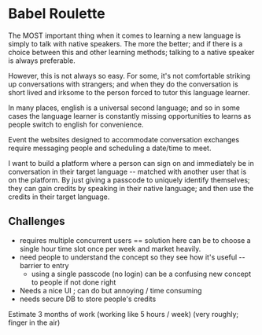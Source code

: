 # Babel Roulette 
The MOST important thing when it comes to learning a new language is simply to talk with native speakers. The more the better; and if there is a choice between this and other learning methods; talking to a native speaker is always preferable. 

However, this is not always so easy. For some, it's not comfortable striking up conversations with strangers; and when they do the conversation is short lived and irksome to the person forced to tutor this language learner. 

In many places, english is a universal second language; and so in some cases the language learner is constantly missing opportunities to learns as people switch to english for convenience. 

Event the websites designed to accommodate conversation exchanges require messaging people and scheduling a date/time to meet. 

I want to build a platform where a person can sign on and immediately be in conversation in their target language -- matched with another user that is on the platform. By just giving a passcode to uniquely identify themselves; they can gain credits by speaking in their native language; and then use the credits in their target language.

## Challenges 
- requires multiple concurrent users == solution here can be to choose a single hour time slot once per week and market heavily.
- need people to understand the concept so they see how it's useful -- barrier to entry
  - using a single passcode (no login) can be a confusing new concept to people if not done right
- Needs a nice UI ; can do but annoying / time consuming 
- needs secure DB to store people's credits


Estimate 3 months of work (working like 5 hours / week) (very roughly; finger in the air) 
